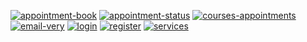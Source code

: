 <a href="https://ibb.co/wqn1Fx1"><img src="https://i.ibb.co/KgtHp3H/appointment-book.png" alt="appointment-book" border="0"></a>
<a href="https://ibb.co/SwxKYV7L"><img src="https://i.ibb.co/5h95psx7/appointment-status.png" alt="appointment-status" border="0"></a>
<a href="https://ibb.co/ZpmMPz9f"><img src="https://i.ibb.co/YFZLMBgN/courses-appointments.png" alt="courses-appointments" border="0"></a>
<a href="https://ibb.co/JjZsxDKn"><img src="https://i.ibb.co/4RkVsh7W/email-very.png" alt="email-very" border="0"></a>
<a href="https://ibb.co/21Px0JyZ"><img src="https://i.ibb.co/gLwNbY34/login.png" alt="login" border="0"></a>
<a href="https://ibb.co/1tYNLp47"><img src="https://i.ibb.co/ksVTxrP5/register.png" alt="register" border="0"></a>
<a href="https://ibb.co/prjDnZgd"><img src="https://i.ibb.co/HpTvXY0q/services.png" alt="services" border="0"></a>
